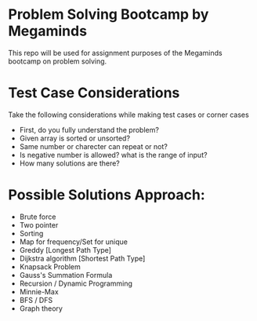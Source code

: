 # Problem Solving Bootcamp by Megaminds

This repo will be used for assignment purposes of the Megaminds bootcamp on problem solving.

# Test Case Considerations
Take the following considerations while making test cases or corner cases

- First, do you fully understand the problem?
- Given array is sorted or unsorted?
- Same number or charecter can repeat or not?
- Is negative number is allowed? what is the range of input?
- How many solutions are there?

# Possible Solutions Approach:

- Brute force
- Two pointer
- Sorting
- Map for frequency/Set for unique
- Greddy [Longest Path Type]
- Dijkstra algorithm [Shortest Path Type]
- Knapsack Problem
- Gauss's Summation Formula
- Recursion / Dynamic Programming
- Minnie-Max
- BFS / DFS
- Graph theory  
